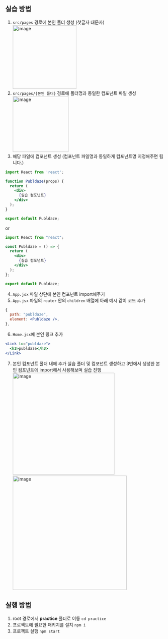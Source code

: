 ## 실습 방법

1. `src/pages` 경로에 본인 폴더 생성 (첫글자 대문자)  
   <img width="202" alt="image" src="https://user-images.githubusercontent.com/78250089/230432910-329a3dea-fba8-4682-b23d-af5b12695c37.png">
2. `src/pages/{본인 폴더}` 경로에 폴더명과 동일한 컴포넌트 파일 생성  
   <img width="177" alt="image" src="https://user-images.githubusercontent.com/78250089/230433138-bbb5590d-f0ff-4ee3-bea8-5f2530630af1.png">
3. 해당 파일에 컴포넌트 생성 (컴포넌트 파일명과 동일하게 컴포넌트명 지정해주면 됩니다.)

```jsx
import React from 'react';

function Publdaze(props) {
  return (
    <div>
      {실습 컴포넌트}
    </div>
  );
}

export default Publdaze;
```

or

```jsx
import React from "react";

const Publdaze = () => {
  return (
    <div>
      {실습 컴포넌트}
    </div>
  );
};

export default Publdaze;
```

4. `App.jsx` 파일 상단에 본인 컴포넌트 import해주기
5. `App.jsx` 파일의 `router` 안의 `children` 배열에 아래 예시 같이 코드 추가

```jsx
{
  path: "publdaze",
  element: <Publdaze />,
},
```

6. `Home.jsx`에 본인 링크 추가

```jsx
<Link to="publdaze">
  <h3>publdaze</h3>
</Link>
```

7. 본인 컴포넌트 폴더 내에 추가 실습 폴더 및 컴포넌트 생성하고 3번에서 생성한 본인 컴포넌트에 import해서 사용해보며 실습 진행
   <img width="323" alt="image" src="https://user-images.githubusercontent.com/78250089/230439377-13b250c1-5157-42b7-b1ad-b8f4d9072038.png"> <img width="362" alt="image" src="https://user-images.githubusercontent.com/78250089/230439618-cd99d3de-3222-449f-a45e-524117698866.png">

## 실행 방법

1. root 경로에서 **practice** 폴더로 이동 `cd practice`
2. 프로젝트에 필요한 패키지를 설치 `npm i`
3. 프로젝트 실행 `npm start`
